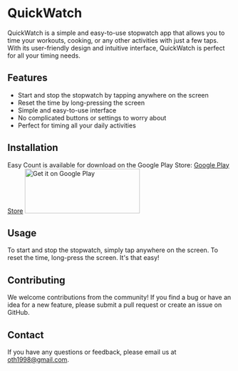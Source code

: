 # QuickWatch 

QuickWatch is a simple and easy-to-use stopwatch app that allows you to time your workouts, cooking, or any other activities with just a few taps. With its user-friendly design and intuitive interface, QuickWatch is perfect for all your timing needs.

## Features

-   Start and stop the stopwatch by tapping anywhere on the screen
-   Reset the time by long-pressing the screen
-   Simple and easy-to-use interface
-   No complicated buttons or settings to worry about
-   Perfect for timing all your daily activities

## Installation

Easy Count is available for download on the Google Play Store: [Google Play Store](https://play.google.com/store/apps/details?id=com.othman.quickWatch)
<a href='https://play.google.com/store/apps/details?id=com.othman.quickWatch'><img alt='Get it on Google Play' src='https://play.google.com/intl/en_us/badges/static/images/badges/en_badge_web_generic.png' width='258.5' height='100'/></a>


## Usage

To start and stop the stopwatch, simply tap anywhere on the screen. To reset the time, long-press the screen. It's that easy!

## Contributing

We welcome contributions from the community! If you find a bug or have an idea for a new feature, please submit a pull request or create an issue on GitHub.

## Contact

If you have any questions or feedback, please email us at [oth1998@gmail.com](mailto:oth1998@gmail.com).
